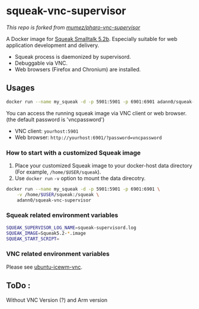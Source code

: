 # squeak-vnc-supervisor

_This repo is forked from [mumez/pharo-vnc-supervisor](https://github.com/mumez/pharo-vnc-supervisor "pharo-vnc-supervisor")_

A Docker image for [Squeak Smalltalk 5.2b](https://squeak.org/ "Squeak"). Especially suitable for web application development and delivery.

- Squeak process is daemonized by supervisord.
- Debuggable via VNC.
- Web browsers (Firefox and Chronium) are installed.

## Usages

```bash
docker run --name my_squeak -d -p 5901:5901 -p 6901:6901 adann0/squeak-vnc-supervisor
```

You can access the running squeak image via VNC client or web browser.
(the default password is 'vncpassword')

- VNC client:  `yourhost:5901`
- Web browser: `http://yourhost:6901/?password=vncpassword`

### How to start with a customized Squeak image

1. Place your customized Squeak image to your docker-host data directory (For example, `/home/$USER/squeak`).
2. Use `docker run` `-v` option to mount the data direcotry.

```bash
docker run --name my_squeak -d -p 5901:5901 -p 6901:6901 \
	-v /home/$USER/squeak:/squeak \
	adann0/squeak-vnc-supervisor
```

### Squeak related environment variables

```bash
SQUEAK_SUPERVISOR_LOG_NAME=squeak-supervisord.log
SQUEAK_IMAGE=Squeak5.2-*.image
SQUEAK_START_SCRIPT=
```

### VNC related environment variables

Please see [ubuntu-icewm-vnc](https://hub.docker.com/r/consol/ubuntu-icewm-vnc/).

## ToDo :

Without VNC Version (?) and Arm version
